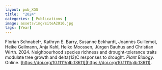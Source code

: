 ```yaml
---
layout: pub_XGS
title:  "2024"
categories: [ Publications ]
image: assets/img/siteA2016.jpg
tags: [Year]
---
```

Florian Schnabel<code>&ast;</code>, Kathryn E. Barry, Susanne Eckhardt, Joannès Guillemot, Heike Geilmann, Anja Kahl, Heiko Moossen, Jürgen Bauhus and Christian Wirth. 2024. Neighbourhood species richness and drought-tolerance traits modulate tree growth and delta(13)C responses to drought. *Plant Biology*. Online. [https://doi.org/10.1111/plb.13611](https://doi.org/10.1111/plb.13611).


